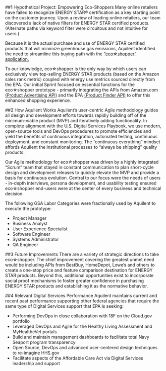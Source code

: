 ##1 Hypothetical Project: Empowering Eco-Shoppers
Many online retailers have failed to recognize ENERGY STAR® certification as a key starting point on the customer journey. Upon a review of leading online retailers, our team discovered a lack of native filters for ENERGY STAR certified products. (Alternate paths via keyword filter were circuitous and not intuitive for users.) 

Because it is the actual purchase and use of ENERGY STAR certified products that will minimize greenhouse gas emissions, Aquilent identified the need to streamline this buying path with the [“eco☆shopper” application.](http://ecoshopper.aquilent.com)

To our knowledge, eco☆shopper is the only way by which users can exclusively view top-selling ENERGY STAR products (based on the Amazon sales rank metric) coupled with energy use metrics sourced directly from the EPA. Our initial Sprint focused on essential functions for the eco☆shopper prototype - primarily integrating the APIs from Amazon.com [(Product Advertising API)](https://affiliate-program.amazon.com/gp/advertising/api/detail/main.html) and the EPA [(Product Finder API)](https://www.energystar.gov/productfinder/advanced) to offer this enhanced shopping experience.

##2 How Aquilent Works
Aquilent’s user-centric Agile methodology guides all design and development efforts towards rapidly building off of the minimum-viable product (MVP) and iteratively adding functionality. In complete alignment with the U.S. Digital Services Playbook, we use modern, open-source tools and DevOps procedures to promote efficiencies and yield the benefits of continuous integration, automated testing, continuous deployment, and constant monitoring. The “continuous everything” mindset affords Aquilent the institutional processes to “always be shipping” quality products.

Our Agile methodology for eco☆shopper was driven by a highly integrated “Scrum” team that stayed in constant communication to plan short-cycle design and development releases to quickly elevate the MVP and provide a basis for continuous evolution. Central to our focus were the needs of users - in-depth interviews, persona development, and usability testing ensured eco☆shopper end-users were at the center of every business and technical decision.

The following GSA Labor Categories were fractionally used by Aquilent to execute the prototype:
 
* Project Manager
* Business Analyst
* User Experience Specialist
* Software Engineer
* Systems Administrator
* QA Engineer
 
##3 Future Improvements
There are a variety of strategic directions to take eco☆shopper. The chief improvement covering the greatest unmet need would be including APIs from BestBuy, HomeDepot, Lowe’s and others to create a one-stop price and feature comparison destination for ENERGY STAR products. Beyond this, additional opportunities exist to incorporate social proof mechanisms to foster greater confidence in purchasing ENERGY STAR products and establishing it as the normative behavior.

##4	Relevant Digital Services Performance
Aquilent maintains current and recent past performance supporting other federal agencies that require the same type of Digital Services support that EPA is seeking:
 
* Performing DevOps in close collaboration with 18F on the Cloud.gov portfolio
* Leveraged DevOps and Agile for the Healthy Living Assessment and MyHealtheVet portals
* Build and maintain management dashboards to facilitate total Navy Seaport  program transparency
* Open Source, DevOps and advanced user-centered design techniques to re-imagine HHS.gov
* Facilitate aspects of the Affordable Care Act via Digital Services leadership and support
